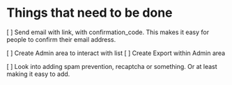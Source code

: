 # Things that need to be done

[ ] Send email with link, with confirmation_code.
    This makes it easy for people to confirm their email address.


[ ] Create Admin area to interact with list
    [ ] Create Export within Admin area


[ ] Look into adding spam prevention, recaptcha or something. 
    Or at least making it easy to add.


